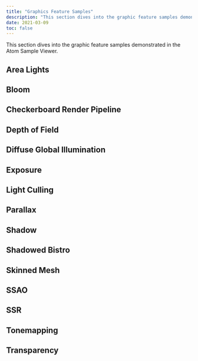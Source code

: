 ```yaml
---
title: "Graphics Feature Samples"
description: "This section dives into the graphic feature samples demonstrated in the Atom Sample Viewer. "
date: 2021-03-09
toc: false
---  
```

  
This section dives into the graphic feature samples demonstrated in the Atom Sample Viewer. 

## Area Lights

## Bloom

## Checkerboard Render Pipeline

## Depth of Field

## Diffuse Global Illumination

## Exposure

## Light Culling

## Parallax

## Shadow

## Shadowed Bistro

## Skinned Mesh

## SSAO

## SSR

## Tonemapping

## Transparency
